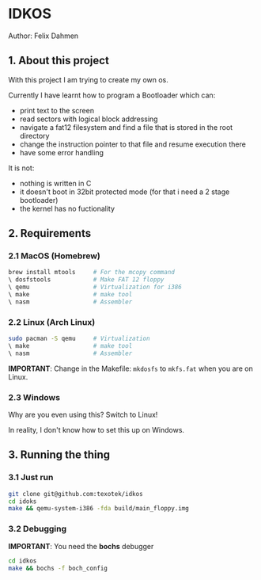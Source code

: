 # IDKOS
Author: Felix Dahmen

## 1. About this project
With this project I am trying to create my own os.

Currently I have learnt how to program a Bootloader which can:
- print text to the screen
- read sectors with logical block addressing
- navigate a fat12 filesystem and find a file that is stored in the root directory
- change the instruction pointer to that file and resume execution there
- have some error handling

It is not:
- nothing is written in C
- it doesn't boot in 32bit protected mode (for that i need a 2 stage bootloader)
- the kernel has no fuctionality

## 2. Requirements
### 2.1 MacOS (Homebrew)
```bash
brew install mtools     # For the mcopy command
\ dosfstools            # Make FAT 12 floppy
\ qemu                  # Virtualization for i386
\ make                  # make tool
\ nasm                  # Assembler
```
### 2.2 Linux (Arch Linux)
```bash
sudo pacman -S qemu     # Virtualization
\ make                  # make tool
\ nasm                  # Assembler
```
**IMPORTANT**: Change in the Makefile: `mkdosfs` to `mkfs.fat` when you are on Linux.
### 2.3 Windows
Why are you even using this?
Switch to Linux!

In reality, I don't know how to set this up on Windows.

## 3. Running the thing

### 3.1 Just run
```bash
git clone git@github.com:texotek/idkos
cd idoks
make && qemu-system-i386 -fda build/main_floppy.img
```
### 3.2 Debugging
**IMPORTANT**: You need the **bochs** debugger
```bash
cd idkos
make && bochs -f boch_config
```